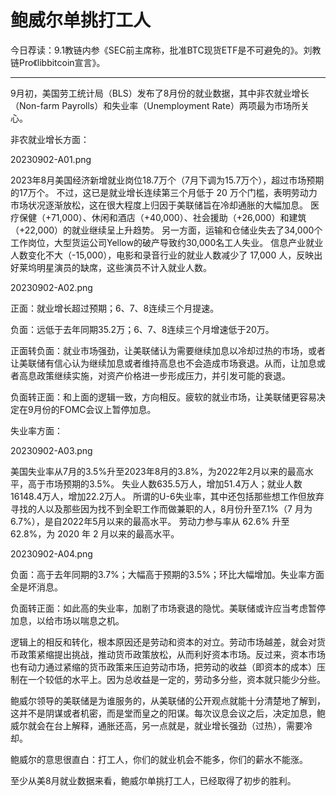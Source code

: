 # 鲍威尔单挑打工人

今日荐读：9.1教链内参《SEC前主席称，批准BTC现货ETF是不可避免的》。刘教链Pro《libbitcoin宣言》。 

---

9月初，美国劳工统计局（BLS）发布了8月份的就业数据，其中非农就业增长（Non-farm Payrolls）和失业率（Unemployment Rate）两项最为市场所关心。

非农就业增长方面：

20230902-A01.png

2023年8月美国经济新增就业岗位18.7万个（7月下调为15.7万个），超过市场预期的17万个。 不过，这已是就业增长连续第三个月低于 20 万个门槛，表明劳动力市场状况逐渐放松，这在很大程度上归因于美联储旨在冷却通胀的大幅加息。 医疗保健（+71,000）、休闲和酒店（+40,000）、社会援助（+26,000）和建筑（+22,000）的就业继续呈上升趋势。 另一方面，运输和仓储业失去了34,000个工作岗位，大型货运公司Yellow的破产导致约30,000名工人失业。 信息产业就业人数变化不大（-15,000），电影和录音行业的就业人数减少了 17,000 人，反映出好莱坞明星演员的缺席，这些演员不计入就业人数。

20230902-A02.png

正面：就业增长超过预期；6、7、8连续三个月提速。

负面：远低于去年同期35.2万；6、7、8连续三个月增速低于20万。

正面转负面：就业市场强劲，让美联储认为需要继续加息以冷却过热的市场，或者让美联储有信心认为继续加息或者维持高息也不会造成市场衰退。从而，让加息或者高息政策继续实施，对资产价格进一步形成压力，并引发可能的衰退。

负面转正面：和上面的逻辑一致，方向相反。疲软的就业市场，让美联储更容易决定在9月份的FOMC会议上暂停加息。


失业率方面：

20230902-A03.png

美国失业率从7月的3.5%升至2023年8月的3.8%，为2022年2月以来的最高水平，高于市场预期的3.5%。 失业人数635.5万人，增加51.4万人；就业人数16148.4万人，增加22.2万人。 所谓的U-6失业率，其中还包括那些想工作但放弃寻找的人以及那些因为找不到全职工作而做兼职的人，8月份升至7.1%（7 月为 6.7%），是自2022年5月以来的最高水平。 劳动力参与率从 62.6% 升至 62.8%，为 2020 年 2 月以来的最高水平。

20230902-A04.png

负面：高于去年同期的3.7%；大幅高于预期的3.5%；环比大幅增加。失业率方面全是坏消息。

负面转正面：如此高的失业率，加剧了市场衰退的隐忧。美联储或许应当考虑暂停加息，以给市场以喘息之机。


逻辑上的相反和转化，根本原因还是劳动和资本的对立。劳动市场越差，就会对货币政策紧缩提出挑战，推动货币政策放松，从而利好资本市场。反过来，资本市场也有动力通过紧缩的货币政策来压迫劳动市场，把劳动的收益（即资本的成本）压制在一个较低的水平上。因为总收益是一定的，劳动多分些，资本就只能少分些。

鲍威尔领导的美联储是为谁服务的，从美联储的公开观点就能十分清楚地了解到，这并不是阴谋或者机密，而是堂而皇之的阳谋。每次议息会议之后，决定加息，鲍威尔就会在台上解释，通胀还高，另一点就是，就业增长强劲（过热），需要冷却。

鲍威尔的意思很直白：打工人，你们的就业机会不能多，你们的薪水不能涨。

至少从美8月就业数据来看，鲍威尔单挑打工人，已经取得了初步的胜利。


